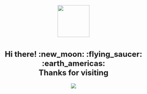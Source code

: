 <p align="center">
<a href="https://github.com/caminodelaserpiente"><img src = "https://avatars.githubusercontent.com/u/100847059?s=400&u=c041ab6df533d7341a6483b8f2a921a9adf5295d&v=4" width = 100> </a>
</p>

<h1 align=center><font size = 5>Hi there! :new_moon: :flying_saucer: :earth_americas: <br> Thanks for visiting</font></h1>

<p align='center'>
  <a href="https://www.youtube.com/@caminodelaserpiente"><img src="https://img.shields.io/badge/Youtube-ff0000.svg?&style=for-the-badge&logo=youtube&logoColor=white" /></a>
</p>
